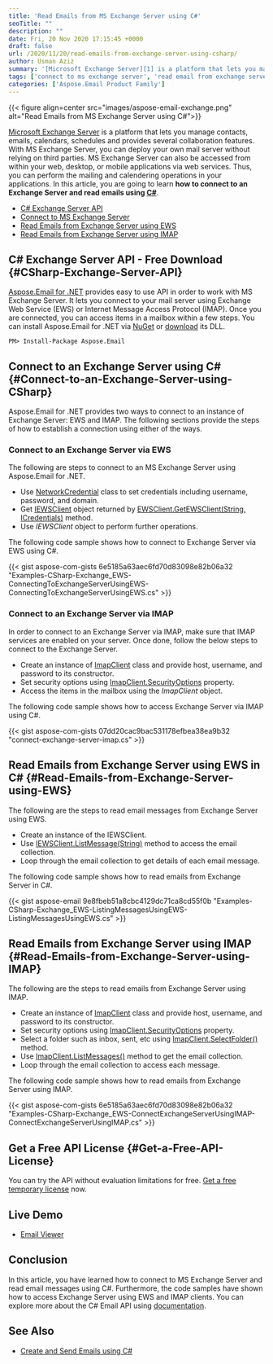 ```yaml
---
title: 'Read Emails from MS Exchange Server using C#'
seoTitle: ""
description: ""
date: Fri, 20 Nov 2020 17:15:45 +0000
draft: false
url: /2020/11/20/read-emails-from-exchange-server-using-csharp/
author: Usman Aziz
summary: '[Microsoft Exchange Server][1] is a platform that lets you manage contacts, emails, calendars, schedules and provides several collaboration features. With MS Exchange Server, you can deploy your own mail server without relying on third parties. MS Exchange Server can also be accessed from within your web, desktop, or mobile applications via web services. Thus, you can perform the mailing and calendering operations in your applications. In this article, you are going to learn **how to connect to an Exchange Server and read emails using C#**.'
tags: ['connect to ms exchange server', 'read email from exchange server csharp']
categories: ['Aspose.Email Product Family']
---
```




{{< figure align=center src="images/aspose-email-exchange.png" alt="Read Emails from MS Exchange Server using C#">}}


[Microsoft Exchange Server][2] is a platform that lets you manage contacts, emails, calendars, schedules and provides several collaboration features. With MS Exchange Server, you can deploy your own mail server without relying on third parties. MS Exchange Server can also be accessed from within your web, desktop, or mobile applications via web services. Thus, you can perform the mailing and calendering operations in your applications. In this article, you are going to learn **how to connect to an Exchange Server and read emails using [C#][3]**.

*   [C# Exchange Server API][4]
*   [Connect to MS Exchange Server][5]
*   [Read Emails from Exchange Server using EWS][6]
*   [Read Emails from Exchange Server using IMAP][7]

## C# Exchange Server API - Free Download {#CSharp-Exchange-Server-API}

[Aspose.Email for .NET][8] provides easy to use API in order to work with MS Exchange Server. It lets you connect to your mail server using Exchange Web Service (EWS) or Internet Message Access Protocol (IMAP). Once you are connected, you can access items in a mailbox within a few steps. You can install Aspose.Email for .NET via [NuGet][9] or [download][10] its DLL.

```
PM> Install-Package Aspose.Email
```

## Connect to an Exchange Server using C# {#Connect-to-an-Exchange-Server-using-CSharp}

Aspose.Email for .NET provides two ways to connect to an instance of Exchange Server: EWS and IMAP. The following sections provide the steps of how to establish a connection using either of the ways.

### Connect to an Exchange Server via EWS

The following are steps to connect to an MS Exchange Server using Aspose.Email for .NET.

*   Use [NetworkCredential][11] class to set credentials including username, password, and domain.
*   Get [IEWSClient][12] object returned by [EWSClient.GetEWSClient(String, ICredentials)][13] method.
*   Use _IEWSClient_ object to perform further operations.

The following code sample shows how to connect to Exchange Server via EWS using C#.

{{< gist aspose-com-gists 6e5185a63aec6fd70d83098e82b06a32 "Examples-CSharp-Exchange_EWS-ConnectingToExchangeServerUsingEWS-ConnectingToExchangeServerUsingEWS.cs" >}}

### Connect to an Exchange Server via IMAP

In order to connect to an Exchange Server via IMAP, make sure that IMAP services are enabled on your server. Once done, follow the below steps to connect to the Exchange Server.

*   Create an instance of [ImapClient][14] class and provide host, username, and password to its constructor.
*   Set security options using [ImapClient.SecurityOptions][15] property.
*   Access the items in the mailbox using the _ImapClient_ object.

The following code sample shows how to access Exchange Server via IMAP using C#.

{{< gist aspose-com-gists 07dd20cac9bac531178efbea38ea9b32 "connect-exchange-server-imap.cs" >}}

## Read Emails from Exchange Server using EWS in C# {#Read-Emails-from-Exchange-Server-using-EWS}

The following are the steps to read email messages from Exchange Server using EWS.

*   Create an instance of the IEWSClient.
*   Use [IEWSClient.ListMessage(String)][16] method to access the email collection.
*   Loop through the email collection to get details of each email message.

The following code sample shows how to read emails from Exchange Server in C#.

{{< gist aspose-email 9e8fbeb51a8cbc4129dc71ca8cd55f0b "Examples-CSharp-Exchange_EWS-ListingMessagesUsingEWS-ListingMessagesUsingEWS.cs" >}}

## Read Emails from Exchange Server using IMAP {#Read-Emails-from-Exchange-Server-using-IMAP}

The following are the steps to read emails from Exchange Server using IMAP.

*   Create an instance of [ImapClient][17] class and provide host, username, and password to its constructor.
*   Set security options using [ImapClient.SecurityOptions][18] property.
*   Select a folder such as inbox, sent, etc using [ImapClient.SelectFolder()][19] method.
*   Use [ImapClient.ListMessages()][20] method to get the email collection.
*   Loop through the email collection to access each message.

The following code sample shows how to read emails from Exchange Server using IMAP.

{{< gist aspose-com-gists 6e5185a63aec6fd70d83098e82b06a32 "Examples-CSharp-Exchange_EWS-ConnectExchangeServerUsingIMAP-ConnectExchangeServerUsingIMAP.cs" >}}

## Get a Free API License {#Get-a-Free-API-License}

You can try the API without evaluation limitations for free. [Get a free temporary license][21] now.

## Live Demo

*   [Email Viewer][22]

## Conclusion

In this article, you have learned how to connect to MS Exchange Server and read email messages using C#. Furthermore, the code samples have shown how to access Exchange Server using EWS and IMAP clients. You can explore more about the C# Email API using [documentation][23].

## See Also

*   [Create and Send Emails using C#][24]




[1]: https://en.wikipedia.org/wiki/Microsoft_Exchange_Server
[2]: https://en.wikipedia.org/wiki/Microsoft_Exchange_Server
[3]: https://docs.fileformat.com/programming/cs/
[4]: #CSharp-Exchange-Server-API
[5]: #Connect-to-an-Exchange-Server-using-CSharp
[6]: #Read-Emails-from-Exchange-Server-using-EWS
[7]: #Read-Emails-from-Exchange-Server-using-IMAP
[8]: https://products.aspose.com/email/net
[9]: https://www.nuget.org/packages/Aspose.email
[10]: https://downloads.aspose.com/email/net
[11]: https://docs.microsoft.com/en-gb/dotnet/api/system.net.networkcredential?view=net-5.0
[12]: https://apireference.aspose.com/email/net/aspose.email.clients.exchange.webservice/iewsclient
[13]: https://apireference.aspose.com/email/net/aspose.email.clients.exchange.webservice.ewsclient/getewsclient/methods/2
[14]: https://apireference.aspose.com/email/net/aspose.email.clients.imap/imapclient
[15]: https://apireference.aspose.com/email/net/aspose.email.clients/emailclient/properties/securityoptions
[16]: https://apireference.aspose.com/email/net/aspose.email.clients.exchange.webservice.iewsclient/listmessages/methods/2
[17]: https://apireference.aspose.com/email/net/aspose.email.clients.imap/imapclient
[18]: https://apireference.aspose.com/email/net/aspose.email.clients/emailclient/properties/securityoptions
[19]: https://apireference.aspose.com/email/net/aspose.email.clients.imap.imapclient/selectfolder/methods/2
[20]: https://apireference.aspose.com/email/net/aspose.email.clients.imap/imapclient/methods/listmessages
[21]: https://purchase.aspose.com/temporary-license
[22]: http://products.aspose.app/email/viewer
[23]: https://docs.aspose.com/email/net/getting-started/
[24]: https://blog.aspose.com/2020/01/23/create-send-outlook-email-eml-msg-csharp-net-core/





